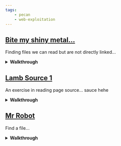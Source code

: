 ```yaml
---
tags:
    - pecan
    - web-exploitation
---
```


## [Bite my shiny metal...](https://pecanplus.ecusdf.org/?page=challenges&challenge=bite_my_shiny_metal)

Finding files we can read but are not directly linked...

<details markdown>
<summary><b>Walkthrough</b></summary>

1. Inspect the page 

1. Look at where the image is being served from <img source>

1. `Can you find the file` ok lets do that...

1. Can we do directory listing [img source](https://pecanplus.ecusdf.org/challenges/bite_my_shiny_metal) ...

1. Can we brute force ...
```sh
# check the help
gobuster help dir

# build the brute
gobuster dir -u https://pecanplus.ecusdf.org/challenges/bite_my_shiny_metal -w /usr/share/wordlists/dirbuster/directory-list-2.3-small.txt -s 200 -b ''
```

1. Did you find any files?

</details>


## [Lamb Source 1](https://pecanplus.ecusdf.org/?page=challenges&challenge=lamb_source1)

An exercise in reading page source... sauce hehe

<details markdown>
<summary><b>Walkthrough</b></summary>

1. Load the challenge page

1. Inspect the source for the page...

</details>

## [Mr Robot](https://pecanplus.ecusdf.org/?page=challenges&challenge=mr_robot)

Find a file...

<details markdown>
<summary><b>Walkthrough</b></summary>

1. Load source and notice working directory is `challenges/mr_robot/`

1. Can we dir list... https://pecanplus.ecusdf.org/challenges/mr_robot

1. lets try a gobuster

```sh
gobuster dir -u https://pecanplus.ecusdf.org/challenges/mr_robot -w /usr/share/wordlists/dirbuster/directory-list-2.3-small.txt -s 200 -b ''
```

1. Of course .. robots

1. Go to the restricted page

1. inspect source

1. Go to the newly found page

1. flag!

</details>